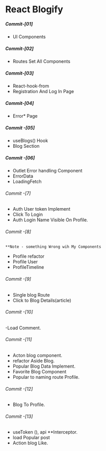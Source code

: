 # React Blogify

##### Commit-[01]

- UI Components

##### Commit-[02]

- Routes Set All Components

##### Commit-[03]

- React-hook-from
- Registration And Log In Page

##### Commit-[04]

- Error\* Page

##### Commit -[05]

- useBlogs() Hook
- Blog Section

##### Commit -[06]

- Outlet Error handling Component
- ErrorData
- LoadingFetch

###### Commit -[7]

- Auth User token Implement
- Click To Login
- Auth Login Name Visible On Profile.

###### Commit -[8]

    **Note - something Wrong wih My Components

- Profile refactor
- Profile User
- ProfileTimeline

###### Commit -[9]

- Single blog Route
- Click to Blog Details(article)

###### Commit -[10]

-Load Comment.

###### Commit -[11]

- Acton blog component.
- refactor Aside Blog.
- Popular Blog Data Implement.
- Favorite Blog Component
- Popular to naming route Profile.

###### Commit -[12]

- Blog To Profile.

###### Commit -[13]

- useToken (), api **Interceptor.
- load Popular post
- Action blog Like.
